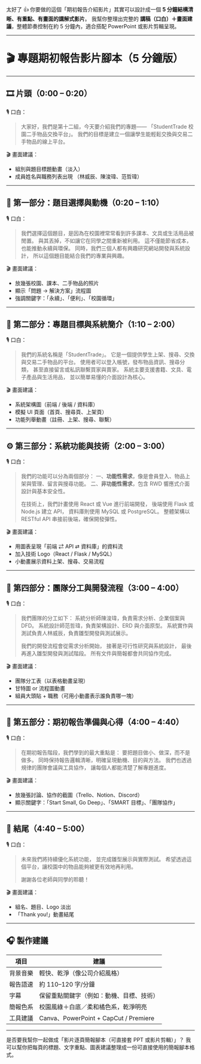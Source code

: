太好了 👍 你要做的這個「期初報告介紹影片」其實可以設計成一個 **5 分鐘結構清晰、有重點、有畫面的講解式影片**。
我幫你整理出完整的 **講稿（口白）＋畫面建議**，整體節奏控制在約 5 分鐘內，適合搭配 PowerPoint 或影片剪輯呈現。

---

# 🎬 專題期初報告影片腳本（5 分鐘版）

---

## 🎞️ 片頭（0:00 – 0:20）

🎙️ 口白：

> 大家好，我們是第十二組，今天要介紹我們的專題——
> 「StudentTrade 校園二手物品交換平台」。
> 我們的目標是建立一個讓學生能輕鬆交換與交易二手物品的線上平台。

🎬 畫面建議：

* 組別與題目標題動畫（淡入）
* 成員姓名與職務列表出現
  （林威辰、陳浚瑋、范哲瑋）

---

## 🧩 第一部分：題目選擇與動機（0:20 – 1:10）

🎙️ 口白：

> 我們選擇這個題目，是因為在校園裡常常看到許多課本、文具或生活用品被閒置。
> 與其丟掉，不如讓它在同學之間重新被利用。
> 這不僅能節省成本，也能推動永續與環保。
> 同時，我們三個人都有興趣研究網站開發與系統設計，
> 所以這個題目能結合我們的專業與興趣。

🎬 畫面建議：

* 放幾張校園、課本、二手物品的照片
* 顯示「問題 → 解決方案」流程圖
* 強調關鍵字：「永續」、「便利」、「校園循環」

---

## 🧭 第二部分：專題目標與系統簡介（1:10 – 2:00）

🎙️ 口白：

> 我們的系統名稱是「StudentTrade」。
> 它是一個提供學生上架、搜尋、交換與交易二手物品的平台。
> 使用者可以登入帳號，發布物品資訊、搜尋分類，
> 甚至直接留言或私訊聯繫買家與賣家。
> 系統主要支援書籍、文具、電子產品與生活用品，
> 並以簡單易懂的介面設計為核心。

🎬 畫面建議：

* 系統架構圖（前端 / 後端 / 資料庫）
* 模擬 UI 頁面（首頁、搜尋頁、上架頁）
* 功能列舉動畫（註冊、上架、搜尋、聯繫）

---

## ⚙️ 第三部分：系統功能與技術（2:00 – 3:00）

🎙️ 口白：

> 我們的功能可以分為兩個部分：
> 一、**功能性需求**，像是會員登入、物品上架與管理、留言與搜尋功能。
> 二、**非功能性需求**，包含 RWD 響應式介面設計與基本安全性。
>
> 在技術上，我們計畫使用 React 或 Vue 進行前端開發，
> 後端使用 Flask 或 Node.js 建立 API，
> 資料庫則使用 MySQL 或 PostgreSQL。
> 整體架構以 RESTful API 串接前後端，確保開發彈性。

🎬 畫面建議：

* 用圖表呈現「前端 ⇄ API ⇄ 資料庫」的資料流
* 加入技術 Logo（React / Flask / MySQL）
* 小動畫展示資料上架、搜尋、交易流程

---

## 👥 第四部分：團隊分工與開發流程（3:00 – 4:00）

🎙️ 口白：

> 我們團隊的分工如下：
> 系統分析師陳浚瑋，負責需求分析、企業個案與 DFD。
> 系統設計師范哲瑋，負責架構設計、ERD 與介面原型。
> 系統實作與測試負責人林威辰，負責雛型開發與測試展示。
>
> 我們的開發流程會從需求分析開始，
> 接著是可行性研究與系統設計，
> 最後再進入雛型開發與測試階段。
> 所有文件與簡報都會共同協作完成。

🎬 畫面建議：

* 團隊分工表（以表格動畫呈現）
* 甘特圖 or 流程圖動畫
* 組員大頭貼 + 職務（可用小動畫表示誰負責哪一塊）

---

## 🌟 第五部分：期初報告準備與心得（4:00 – 4:40）

🎙️ 口白：

> 在期初報告階段，我們學到的最大重點是：
> 要把題目做小、做深，而不是做多。
> 同時保持報告邏輯清晰，明確呈現動機、目的與方法。
> 我們也透過規律的團隊會議與工具協作，
> 讓每個人都能清楚了解專題進度。

🎬 畫面建議：

* 放幾張討論、協作的截圖（Trello、Notion、Discord）
* 顯示關鍵字：「Start Small, Go Deep」、「SMART 目標」、「團隊協作」

---

## 🎯 結尾（4:40 – 5:00）

🎙️ 口白：

> 未來我們將持續優化系統功能，
> 並完成雛型展示與實際測試。
> 希望透過這個平台，讓校園中的物品能夠被更有效地再利用。
>
> 謝謝各位老師與同學的聆聽！

🎬 畫面建議：

* 組名、題目、Logo 淡出
* 「Thank you!」動畫結尾

---

## 🎧 製作建議

| 項目   | 建議                                   |
| ---- | ------------------------------------ |
| 背景音樂 | 輕快、乾淨（像公司介紹風格）                       |
| 報告語速 | 約 110–120 字/分鐘                       |
| 字幕   | 保留重點關鍵字（例如：動機、目標、技術）                 |
| 簡報色系 | 校園風綠＋白底／柔和橘色系，乾淨明亮                   |
| 工具建議 | Canva、PowerPoint + CapCut / Premiere |

---

是否要我幫你一起做成「影片逐頁簡報腳本（可直接套 PPT 或影片剪輯）」？
我可以幫你把每頁的標題、文字重點、圖表建議整理成一份可直接使用的簡報腳本格式。
